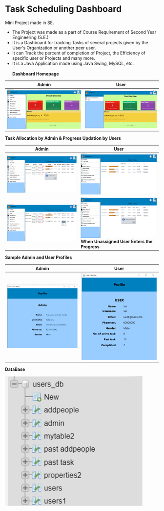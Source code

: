 # Task Scheduling Dashboard
Mini Project made in SE.
- The Project was made as a part of Course Requirement of Second Year Engineering (S.E.) 
- It is a Dashboard for tracking Tasks of several projects given by the User's Organization or another peer user.
- It can Track the percent of completion of Project, the Efficiency of specific user or Projects and many more. 
- It is a Java Application made using Java Swing, MySQL, etc.
<br> <br>
**Dashboard Homepage**

|     Admin  |    User     |
|------------|-------------|
| <img src="https://github.com/saravana-sn/TaskSchedulingDashboard/blob/master/Screenshots/mp3.png?raw=true" width="500"> | <img src="https://github.com/saravana-sn/TaskSchedulingDashboard/blob/master/Screenshots/mp14.png?raw=true" width="500"> |

**Task Allocation by Admin & Progress Updation by Users**

|     Admin  |    User     |
|------------|-------------|
| <img src="https://github.com/saravana-sn/TaskSchedulingDashboard/blob/master/Screenshots/mp6.png?raw=true" width="500"> | <img src="https://github.com/saravana-sn/TaskSchedulingDashboard/blob/master/Screenshots/mp17.png?raw=true" width="500"> |
| <img src="https://github.com/saravana-sn/TaskSchedulingDashboard/blob/master/Screenshots/mp7.png?raw=true" width="500">  | <img src="https://github.com/saravana-sn/TaskSchedulingDashboard/blob/master/Screenshots/mp18.png?raw=true" width="500"> <br> **When Unassigned User Enters the Progress** |

**Sample Admin and User Profiles**

|     Admin  |    User     |
|------------|-------------|
| <img src="https://github.com/saravana-sn/TaskSchedulingDashboard/blob/master/Screenshots/ap.png?raw=true" width="450"> | <img src="https://github.com/saravana-sn/TaskSchedulingDashboard/blob/master/Screenshots/up.png?raw=true" width="500"> |

**DataBase**

<img src="https://github.com/saravana-sn/TaskSchedulingDashboard/blob/master/Screenshots/tables.png?raw=true" width="450">
